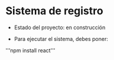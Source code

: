 <h1> Sistema de registro</h1>

- Estado del proyecto: en construcción

- Para ejecutar el sistema, debes poner:

'''npm install react'''
